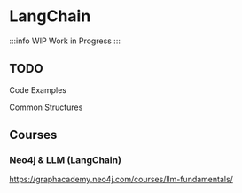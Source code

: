 # LangChain
:::info WIP
Work in Progress
:::

## TODO

Code Examples

Common Structures

## Courses
### Neo4j & LLM (LangChain)
https://graphacademy.neo4j.com/courses/llm-fundamentals/
